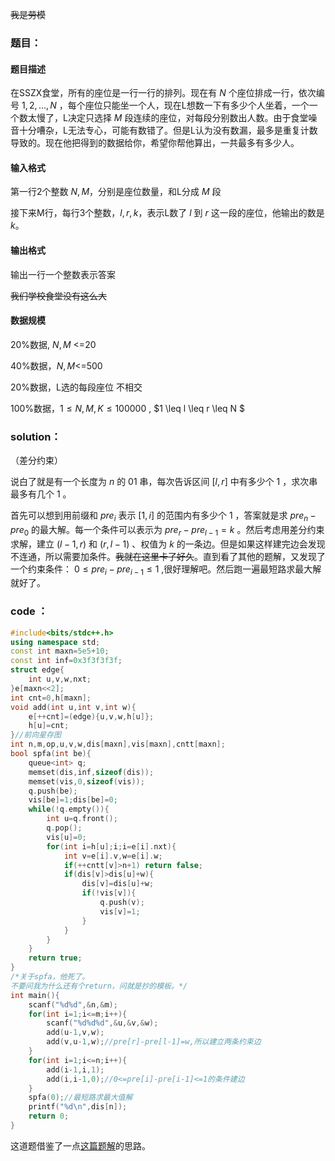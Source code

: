 ~~我是劳模~~
### 题目：
#### 题目描述
在SSZX食堂，所有的座位是一行一行的排列。现在有 $N$ 个座位排成一行，依次编号 $1,2,\dots,N$ ，每个座位只能坐一个人，现在L想数一下有多少个人坐着，一个一个数太慢了，L决定只选择 $M$ 段连续的座位，对每段分别数出人数。由于食堂噪音十分嘈杂，L无法专心，可能有数错了。但是L认为没有数漏，最多是重复计数导致的。现在他把得到的数据给你，希望你帮他算出，一共最多有多少人。

#### 输入格式
第一行2个整数 $N,M$，分别是座位数量，和L分成 $M$ 段

接下来M行，每行3个整数，$l,r,k$，表示L数了 $l$ 到 $r$ 这一段的座位，他输出的数是 $k$。

#### 输出格式
输出一行一个整数表示答案



~~我们学校食堂没有这么大~~






#### 数据规模
20%数据, $N,M$ <=20

40%数据，$N,M$<=500

20%数据，L选的每段座位 不相交

100%数据，$1 \leq N,M,K \leq 100 000$ , $1 \leq l \leq r \leq N $


### solution：
（差分约束）

说白了就是有一个长度为 $n$ 的 01 串，每次告诉区间 $[l,r]$ 中有多少个 1 ，求次串最多有几个 1 。

首先可以想到用前缀和 $pre_i$ 表示 $[1,i]$ 的范围内有多少个 1 ，答案就是求 $pre_n-pre_0$ 的最大解。每一个条件可以表示为 $pre_r-pre_{l-1}=k$ 。然后考虑用差分约束求解，建立 $(l-1,r)$ 和 $(r,l-1)$ 、权值为 $k$ 的一条边。但是如果这样建完边会发现不连通，所以需要加条件。~~我就在这里卡了好久~~。直到看了其他的题解，又发现了一个约束条件： $0 \leq pre_i-pre_{i-1} \leq 1$ ,很好理解吧。然后跑一遍最短路求最大解就好了。 

### code ：
```cpp
#include<bits/stdc++.h>
using namespace std;
const int maxn=5e5+10;
const int inf=0x3f3f3f3f;
struct edge{
	int u,v,w,nxt;
}e[maxn<<2];
int cnt=0,h[maxn];
void add(int u,int v,int w){
	e[++cnt]=(edge){u,v,w,h[u]};
	h[u]=cnt;
}//前向星存图 
int n,m,op,u,v,w,dis[maxn],vis[maxn],cntt[maxn];
bool spfa(int be){
	queue<int> q;
	memset(dis,inf,sizeof(dis));
	memset(vis,0,sizeof(vis));
	q.push(be);
	vis[be]=1;dis[be]=0;
	while(!q.empty()){
		int u=q.front();
		q.pop();
		vis[u]=0;
		for(int i=h[u];i;i=e[i].nxt){
			int v=e[i].v,w=e[i].w;
			if(++cntt[v]>n+1) return false;
			if(dis[v]>dis[u]+w){
				dis[v]=dis[u]+w;
				if(!vis[v]){
					q.push(v);
					vis[v]=1;
				}
			}
		}
	}
	return true;
}
/*关于spfa，他死了。
不要问我为什么还有个return，问就是抄的模板。*/ 
int main(){
	scanf("%d%d",&n,&m);
	for(int i=1;i<=m;i++){
		scanf("%d%d%d",&u,&v,&w);
		add(u-1,v,w);
		add(v,u-1,w);//pre[r]-pre[l-1]=w,所以建立两条约束边 
	}
	for(int i=1;i<=n;i++){
		add(i-1,i,1);
		add(i,i-1,0);//0<=pre[i]-pre[i-1]<=1的条件建边 
	}
	spfa(0);//最短路求最大值解 
	printf("%d\n",dis[n]);
	return 0;
}
```

这道题借鉴了一点[这篇题解](https://www.luogu.com.cn/blog/five20/solution-p1250)的思路。